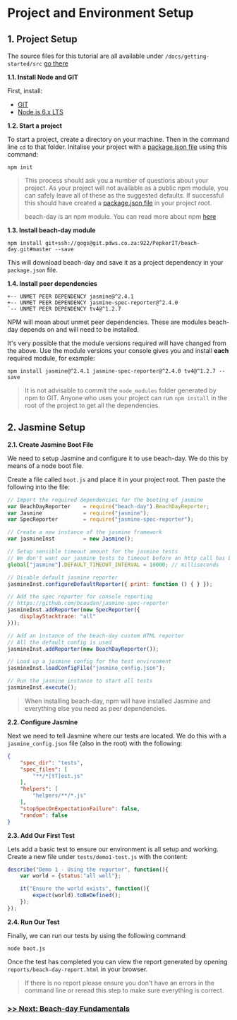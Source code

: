 # Project and Environment Setup

## 1. Project Setup

The source files for this tutorial are all available under `/docs/getting-started/src` [go there](src/)

**1.1\. Install Node and GIT**

First, install:
- [GIT](https://git-scm.com/)
- [Node.js 6.x LTS](https://nodejs.org/)

**1.2\. Start a project**

To start a project, create a directory on your machine. Then in the command line `cd` to that folder. Initalise your project with a [package.json file](https://docs.npmjs.com/getting-started/using-a-package.json) using this command:  
```
npm init
```

> This process should ask you a number of questions about your project. As your project will not available as a public npm module, you can safely leave all of these as the suggested defaults. If successful this should have created a [package.json file](https://docs.npmjs.com/getting-started/using-a-package.json) in your project root.
>
> beach-day is an npm module. You can read more about npm [here](https://www.npmjs.com/)
  
**1.3\. Install beach-day module**

```
npm install git+ssh://gogs@git.pdws.co.za:922/PepkorIT/beach-day.git#master --save
```
This will download beach-day and save it as a project dependency in your `package.json` file.

**1.4\. Install peer dependencies**

```
+-- UNMET PEER DEPENDENCY jasmine@^2.4.1
+-- UNMET PEER DEPENDENCY jasmine-spec-reporter@^2.4.0
`-- UNMET PEER DEPENDENCY tv4@^1.2.7
```

NPM will moan about unmet peer dependencies. These are modules beach-day depends on and will need to be installed.

It's very possible that the module versions required will have changed from the above. Use the module versions your console gives you and install **each** required module, for example:

```
npm install jasmine@^2.4.1 jasmine-spec-reporter@^2.4.0 tv4@^1.2.7 --save
```

> It is not advisable to commit the `node_modules` folder generated by npm to GIT. Anyone who uses your project can run `npm install` in the root of the project to get all the dependencies.

## 2. Jasmine Setup

**2.1\. Create Jasmine Boot File**

We need to setup Jasmine and configure it to use beach-day. We do this by means of a node boot file.

Create a file called `boot.js` and place it in your project root. Then paste the following into the file:

```javascript
// Import the required dependencies for the booting of jasmine
var BeachDayReporter    = require("beach-day").BeachDayReporter;
var Jasmine             = require("jasmine");
var SpecReporter        = require("jasmine-spec-reporter");

// Create a new instance of the jasmine framework
var jasmineInst         = new Jasmine();

// Setup sensible timeout amount for the jasmine tests
// We don't want our jasmine tests to timeout before an http call has been completed
global["jasmine"].DEFAULT_TIMEOUT_INTERVAL = 10000; // milliseconds

// Disable default jasmine reporter
jasmineInst.configureDefaultReporter({ print: function () { } });

// Add the spec reporter for console reporting
// https://github.com/bcaudan/jasmine-spec-reporter
jasmineInst.addReporter(new SpecReporter({
    displayStacktrace: "all"
}));

// Add an instance of the beach-day custom HTML reporter
// All the default config is used
jasmineInst.addReporter(new BeachDayReporter());

// Load up a jasmine config for the test environment
jasmineInst.loadConfigFile("jasmine_config.json");

// Run the jasmine instance to start all tests
jasmineInst.execute();
```

> When installing beach-day, npm will have installed Jasmine and everything else you need as peer dependencies.

**2.2\. Configure Jasmine**

Next we need to tell Jasmine where our tests are located. We do this with a `jasmine_config.json` file (also in the root) with the following:

```json
{
    "spec_dir": "tests",
    "spec_files": [
        "**/*[tT]est.js"
    ],
    "helpers": [
        "helpers/**/*.js"
    ],
    "stopSpecOnExpectationFailure": false,
    "random": false
}
```

**2.3\. Add Our First Test**

Lets add a basic test to ensure our environment is all setup and working. Create a new file under `tests/demo1-test.js` with the content:

```javascript
describe("Demo 1 - Using the reporter", function(){
    var world = {status:"all well"};

    it("Ensure the world exists", function(){
        expect(world).toBeDefined();
    });
});
```

**2.4\. Run Our Test**

Finally, we can run our tests by using the following command:

```
node boot.js
```

Once the test has completed you can view the report generated by opening `reports/beach-day-report.html` in your browser.

> If there is no report please ensure you don't have an errors in the command line or reread this step to make sure everything is correct.

### [>> Next: Beach-day Fundamentals](step2.md)